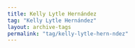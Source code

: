 ```yaml
---
title: Kelly Lytle Hernández
tag: "Kelly Lytle Hernández"
layout: archive-tags
permalink: "tag/kelly-lytle-hern-ndez"
---
```

